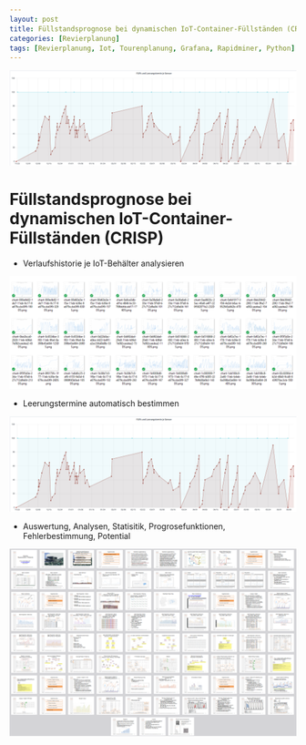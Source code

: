 ```yaml
---
layout: post
title: Füllstandsprognose bei dynamischen IoT-Container-Füllständen (CRISP)
categories: [Revierplanung]
tags: [Revierplanung, Iot, Tourenplanung, Grafana, Rapidminer, Python]
---
```

![](../pics/20230713092739_iot_fuellProz.png)

# Füllstandsprognose bei dynamischen IoT-Container-Füllständen (CRISP)

- Verlaufshistorie je IoT-Behälter analysieren 

![](../pics/20230713093317_verlaufshistorie_iot_behaelter.png)

- Leerungstermine automatisch bestimmen  
  
![](../pics/20230713092739_iot_fuellProz.png)

- Auswertung, Analysen, Statisitik, Progrosefunktionen, Fehlerbestimmung, Potential  

![](../pics/20230713094130_iot_prognose.png)